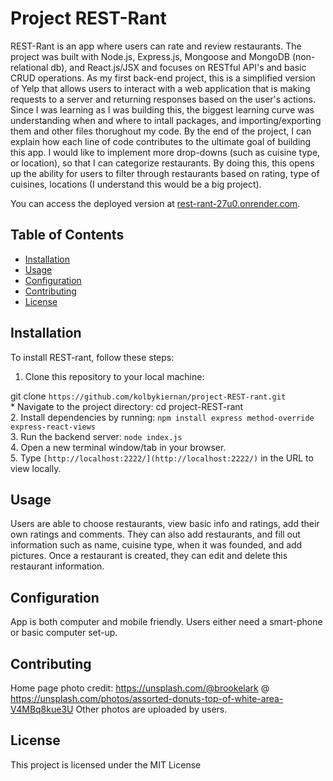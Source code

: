 # Project REST-Rant

REST-Rant is an app where users can rate and review restaurants. The project was built with Node.js, Express.js, Mongoose and MongoDB (non-relational db), and React.js/JSX and focuses on RESTful API's and basic CRUD operations. As my first back-end project, this is a simplified version of Yelp that allows users to interact with a web application that is making requests to a server and returning responses based on the user's actions. Since I was learning as I was building this, the biggest learning curve was understanding when and where to intall packages, and importing/exporting them and other files thorughout my code. By the end of the project, I can explain how each line of code contributes to the ultimate goal of building this app.  I would like to implement more drop-downs (such as cuisine type, or location), so that I can categorize restaurants. By doing this, this opens up the ability for users to filter through restaurants based on rating, type of cuisines, locations (I understand this would be a big project). 

You can access the deployed version at [rest-rant-27u0.onrender.com](https://rest-rant-27u0.onrender.com/). 

## Table of Contents

- [Installation](#installation)
- [Usage](#usage)
- [Configuration](#configuration)
- [Contributing](#contributing)
- [License](#license)


## Installation

To install REST-rant, follow these steps:

1. Clone this repository to your local machine:


git clone ```https://github.com/kolbykiernan/project-REST-rant.git```   
    * Navigate to the project directory: cd project-REST-rant     
2. Install dependencies by running: ```npm install express method-override express-react-views```      
3. Run the backend server: ```node index.js```        
4. Open a new terminal window/tab in your browser.   
5. Type ```[http://localhost:2222/](http://localhost:2222/)``` in the URL to view locally.   

## Usage
Users are able to choose restaurants, view basic info and ratings, add their own ratings and comments. They can also add restaurants, and fill out information such as name, cuisine type, when it was founded, and add pictures. Once a restaurant is created, they can edit and delete this restaurant information.

## Configuration
App is both computer and mobile friendly. Users either need a smart-phone or basic computer set-up.

## Contributing
Home page photo credit: https://unsplash.com/@brookelark @ https://unsplash.com/photos/assorted-donuts-top-of-white-area-V4MBq8kue3U
Other photos are uploaded by users.

## License
This project is licensed under the MIT License
